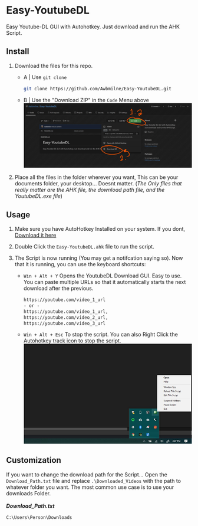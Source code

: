 # Easy-YoutubeDL
Easy Youtube-DL GUI with Autohotkey. Just download and run the AHK Script.

## Install
1. Download the files for this repo.
   - A | Use `git clone`
       ```bash
       git clone https://github.com/Awbmilne/Easy-YoutubeDL.git
       ```
   - B | Use the "Download ZIP" in the `Code` Menu above
       ![Download-Zip](./.resources/Download-Zip.jpg)

2. Place all the files in the folder wherever you want, This can be your documents folder, your desktop... Doesnt matter. (*The Only files that really matter are the AHK file, the download path file, and the YoutubeDL.exe file*)

## Usage
1. Make sure you have AutoHotkey Installed on your system. If you dont, [Download it here](https://www.autohotkey.com/download/)

2. Double Click the `Easy-YoutubeDL.ahk` file to run the script.

3. The Script is now running (You may get a notifcation saying so). Now that it is running, you can use the keyboard shortcuts:
    - `Win + Alt + Y` Opens the YoutubeDL Download GUI. Easy to use. You can paste multiple URLs so that it automatically starts the next download after the previous.
        ```text
        https://youtube.com/video_1_url
        - or -
        https://youtube.com/video_1_url, https://youtube.com/video_2_url, https://youtube.com/video_3_url
        ```
    - `Win + Alt + Esc` To stop the script. You can also Right Click the Autohotkey track icon to stop the script.\
        ![Tray-Icon](.resources\Stop-Script.jpg)

## Customization
If you want to change the download path for the Script... Open the `Download_Path.txt` file and replace `.\Downloaded_Videos` with the path to whatever folder you want. The most common use case is to use your downloads Folder.\
\
***Download_Path.txt***
```text
C:\Users\Person\Downloads
```